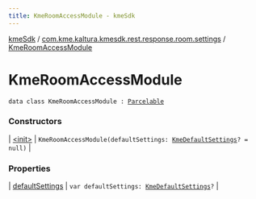 ```yaml
---
title: KmeRoomAccessModule - kmeSdk
---
```


[kmeSdk](../../index.html) / [com.kme.kaltura.kmesdk.rest.response.room.settings](../index.html) / [KmeRoomAccessModule](./index.html)

# KmeRoomAccessModule

`data class KmeRoomAccessModule : `[`Parcelable`](https://developer.android.com/reference/android/os/Parcelable.html)

### Constructors

| [&lt;init&gt;](-init-.html) | `KmeRoomAccessModule(defaultSettings: `[`KmeDefaultSettings`](../-kme-default-settings/index.html)`? = null)` |

### Properties

| [defaultSettings](default-settings.html) | `var defaultSettings: `[`KmeDefaultSettings`](../-kme-default-settings/index.html)`?` |

